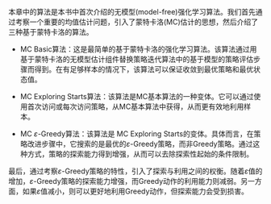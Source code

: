 本章中的算法是本书中首次介绍的无模型(model-free)强化学习算法。我们首先通过考察一个重要的均值估计问题，引入了蒙特卡洛(MC)估计的思想，然后介绍了三种基于蒙特卡洛的算法。

- MC Basic算法：这是最简单的基于蒙特卡洛的强化学习算法。该算法通过用基于蒙特卡洛的无模型估计组件替换策略迭代算法中的基于模型的策略评估步骤而得到。在有足够样本的情况下，该算法可以保证收敛到最优策略和最优状态值。

- MC Exploring Starts算法：该算法是MC基本算法的一种变体。它可以通过使用首次访问或每次访问策略，从MC基本算法中获得，从而更有效地利用样本。

- MC $\varepsilon$-Greedy算法：该算法是 MC Exploring Starts的变体。具体而言，在策略改进步骤中，它搜索的是最优的$\varepsilon$-Greedy策略，而非Greedy策略。通过这种方式，策略的探索能力得到增强，从而可以去除探索性起始的条件限制。

最后，通过考察$\varepsilon$-Greedy策略的特性，引入了探索与利用之间的权衡。随着$\varepsilon$值的增加，$\varepsilon$-Greedy策略的探索能力增强，而Greedy动作的利用能力则减弱。另一方面，如果$\varepsilon$值减小，则可以更好地利用Greedy动作，但探索能力会受到损害。